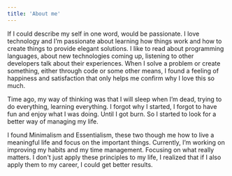```yaml
---
title: 'About me'
---
```


If I could describe my self in one word, would be passionate. I love technology and I’m passionate about learning how things work and how to create things to provide elegant solutions. I like to read about programming languages, about new technologies coming up, listening to other developers talk about their experiences. When I solve a problem or create something, either through code or some other means, I found a feeling of happiness and satisfaction that only helps me confirm why I love this so much.

Time ago, my way of thinking was that I will sleep when I’m dead, trying to do everything, learning everything. I forgot why I started, I forgot to have fun and enjoy what I was doing. Until I got burn. So I started to look for a better way of managing my life.

I found Minimalism and Essentialism, these two though me how to live a meaningful life and focus on the important things. Currently, I’m working on improving my habits and my time management. Focusing on what really matters. I don't just apply these principles to my life, I realized that if I also apply them to my career, I could get better results.
